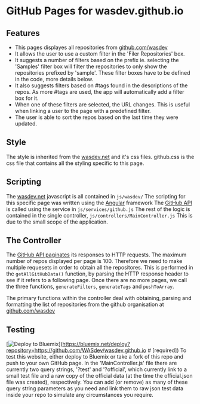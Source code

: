 # GitHub Pages for wasdev.github.io

## Features
- This pages displayes all repositories from [github.com/wasdev](github.com/WASdev)
- It allows the user to use a custom filter in the 'Filer Repositories' box.
- It suggests a number of filters based on the prefix ie. selecting the 'Samples' filter box will filter the repositories to only show the repositories prefixed by 'sample'. These filter boxes have to be defined in the code, more details below.
- It also suggests filters based on #tags found in the descriptions of the repos. As more #tags are used, the app will automatically add a filter box for it.
- When one of these filters are selected, the URL changes. This is useful when linking a user to the page with a predefined filter.
- The user is able to sort the repos based on the last time they were updated.

## Style
The style is inherited from the [wasdev.net](http://wasdev.net/) and it's css files.
github.css is the css file that contains all the styling specific to this page.

## Scripting
The [wasdev.net](http://wasdev.net/) javascript is all contained in `js/wasdev/`
The scripting for this specific page was written using the [Angular](https://angularjs.org/) framework
The [GitHub API](https://developer.github.com/v3/) is called using the service in `js/services/github.js`
The rest of the logic is contained in the single controller, `js/controllers/MainController.js`
This is due to the small scope of the application.

## The Controller
The [GitHub API paginates](https://developer.github.com/v3/#pagination) its responses to HTTP requests. The maximum number of repos displayed per page is 100. Therefore we need to make multiple requesets in order to obtain all the repositores. This is performed in the `getAllGitHubData()` function, by parsing the HTTP response header to see if it refers to a following page. Once there are no more pages, we call the three functions, `generateFilters`, `generateTags` and `pushToArray`.

The primary functions within the controller deal with obtaining, parsing and formatting the list of repositories from the github organisation at [github.com/wasdev](github.com/wasdev)

## Testing
[![Deploy to Bluemix](https://bluemix.net/deploy/button.png)](https://bluemix.net/deploy?repository=<https://github.com/WASdev/wasdev.github.io> # [required])
To test this website, either deploy to Bluemix or take a fork of this repo and push to your own GitHub page. In the 'MainController.js' file there are currently two query strings, '?test' and '?official', which currently link to a small test file and a raw copy of the official data (at the time the official.json file was created), respectively. You can add (or remove) as many of these query string parameters as you need and link them to raw json test data inside your repo to simulate any circumstances you require.

